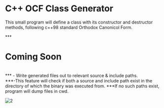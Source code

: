 # C++ OCF Class Generator

This small program will define a class with its constructor and destructor methods, following c++98 standard Orthodox Canonicol Form.</br>

***<h1> Coming Soon</h1></br>
*** -	Write generated files out to relevant source & include paths.</br>
***-This feature will check if both a source and include path exist in the directory of which the binary was executed from.
***If no such paths exist, program will dump files in cwd.

![2](https://user-images.githubusercontent.com/86273901/180147527-5fcb8ac8-7f06-4ee1-9ea9-4dd28cdbc7b4.png)
